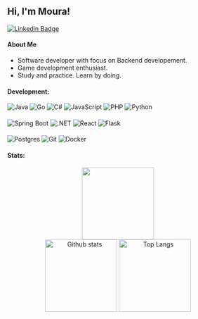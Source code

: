 <div>
<h2>Hi, I'm Moura!</h2>

[![Linkedin Badge](https://img.shields.io/badge/-LinkedIn-blue?style=flat-square&logo=Linkedin&logoColor=white&link=https://www.linkedin.com/in/genival-moura-neto)](https://www.linkedin.com/in/genival-moura-neto) 
</div>

#### About Me
- Software developer with focus on Backend developement.
- Game development enthusiast.
- Study and practice. Learn by doing.

#### Development:
![Java](https://img.shields.io/badge/java-%23ED8B00.svg?style=for-the-badge&logo=openjdk&logoColor=black)
![Go](https://img.shields.io/badge/Go-00ADD8?style=for-the-badge&logo=go&logoColor=black)
![C#](https://img.shields.io/badge/C%23-239120?style=for-the-badge&logo=c-sharp&logoColor=black)
![JavaScript](https://img.shields.io/badge/JavaScript-F7DF1E?style=for-the-badge&logo=javascript&logoColor=black)
![PHP](https://img.shields.io/badge/PHP-777BB4?style=for-the-badge&logo=php&logoColor=black)
![Python](https://img.shields.io/badge/python-3670A0?style=for-the-badge&logo=python&logoColor=ffdd54)

####
![Spring Boot](https://img.shields.io/badge/Spring%20Boot-6DB33F?style=flat-square&logo=Spring&logoColor=white)
![.NET](https://img.shields.io/badge/-.NET-blueviolet)
![React](https://shields.io/badge/react-black?logo=react&style=for-the-badge)
![Flask](https://img.shields.io/badge/Flask-000000?style=for-the-badge&logo=flask&logoColor=white)

####
![Postgres](https://img.shields.io/badge/PostgreSQL-316192?style=for-the-badge&logo=postgresql&logoColor=white)
![Git](https://img.shields.io/badge/GIT-E44C30?style=for-the-badge&logo=git&logoColor=white)
![Docker](https://img.shields.io/badge/docker-%230db7ed.svg?style=for-the-badge&logo=docker&logoColor=white)

#### Stats:  
<div align="center">
  <!-- thropy -->
  <div>
    <img height="164px" src="https://github-profile-trophy.vercel.app/?username=moura1001&column=7&theme=onedark"/>
  </div>
  
  <!-- status codes -->
  <div>
    <img align="center" height="164px" alt="Github stats" src="https://github-readme-stats.vercel.app/api?username=moura1001&count_private=true&show_icons=true&theme=tokyonight" />
    <img align="center" height="164px" alt="Top Langs" src="https://github-readme-stats.vercel.app/api/top-langs/?username=moura1001&layout=compact&hide=HTML,CSS,Roff&langs_count=8&theme=tokyonight" />
  </div>
</div>
